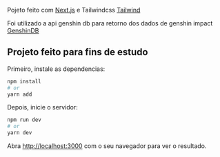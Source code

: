 Pojeto feito com [Next.js](https://nextjs.org/) e Tailwindcss [Tailwind](https://tailwindcss.com/)

Foi utilizado a api genshin db para retorno dos dados de genshin impact [GenshinDB](https://github.com/theBowja/genshin-db-api)

## Projeto feito para fins de estudo

Primeiro, instale as dependencias:

```bash
npm install
# or
yarn add
```

Depois, inicie o servidor:

```bash
npm run dev
# or
yarn dev
```

Abra [http://localhost:3000](http://localhost:3000) com o seu navegador para ver o resultado.
